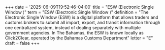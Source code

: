 +++
date = '2025-06-09T19:52:46-04:00'
title = "ESW (Electronic Single Window )"
term = "ESW (Electronic Single Window )"
definition = "The Electronic Single Window (ESW) is a digital platform that allows traders and customs brokers to submit all import, export, and transit information through one centralized system, instead of dealing separately with multiple government agencies. In The Bahamas, the ESW is known locally as Click2Clear, operated by the Bahamas Customs Department"
letter = "E"
draft = false
+++

